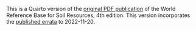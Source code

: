 This is a Quarto version of the [original PDF publication](https://www3.ls.tum.de/boku/wrb-working-group/documents/wrb-2022/) of the World Reference Base for Soil Resources, 4th edition. This version incorporates the [published errata](https://www3.ls.tum.de/boku/wrb-working-group/documents/wrb-2022/wrb-2022-errata) to 2022-11-20.
